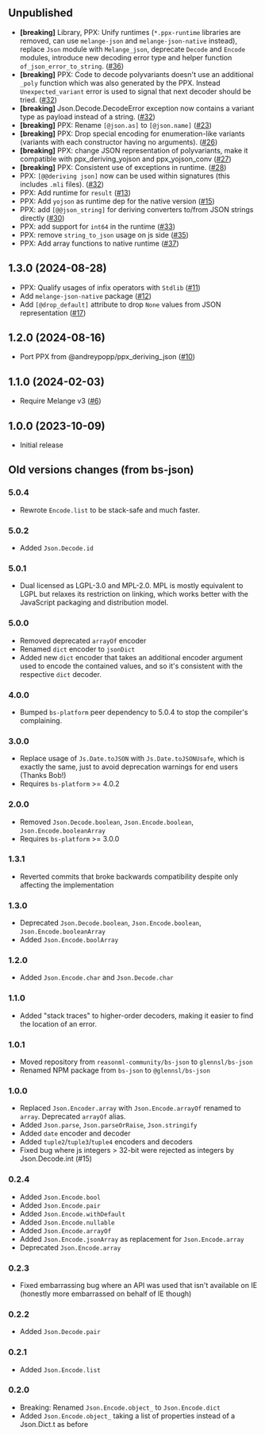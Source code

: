 ## Unpublished

- **[breaking]** Library, PPX: Unify runtimes (`*.ppx-runtime` libraries are
  removed, can use `melange-json` and `melange-json-native` instead), replace
  `Json` module with `Melange_json`, deprecate `Decode` and `Encode` modules,
  introduce new decoding error type and helper function
  `of_json_error_to_string`.
  ([#36](https://github.com/melange-community/melange-json/pull/36))
- **[breaking]** PPX: Code to decode polyvariants doesn't use an additional
  `_poly` function which was also generated by the PPX. Instead
  `Unexpected_variant` error is used to signal that next decoder should be
  tried. ([#32](https://github.com/melange-community/melange-json/pull/32))
- **[breaking]** Json.Decode.DecodeError exception now contains a variant type
  as payload instead of a string.
  ([#32](https://github.com/melange-community/melange-json/pull/32))
- **[breaking]** PPX: Rename `[@json.as]` to `[@json.name]`
  ([#23](https://github.com/melange-community/melange-json/pull/23))
- **[breaking]** PPX: Drop special encoding for enumeration-like variants
  (variants with each constructor having no arguments).
  ([#26](https://github.com/melange-community/melange-json/pull/26))
- **[breaking]** PPX: change JSON representation of polyvariants, make it
  compatible with ppx_deriving_yojson and ppx_yojson_conv
  ([#27](https://github.com/melange-community/melange-json/pull/27))
- **[breaking]** PPX: Consistent use of exceptions in runtime.
  ([#28](https://github.com/melange-community/melange-json/pull/28))
- PPX: `[@@deriving json]` now can be used within signatures (this includes
  `.mli` files).
  ([#32](https://github.com/melange-community/melange-json/pull/32))
- PPX: Add runtime for `result`
  ([#13](https://github.com/melange-community/melange-json/pull/13))
- PPX: Add `yojson` as runtime dep for the native version
  ([#15](https://github.com/melange-community/melange-json/pull/15))
- PPX: add `[@@json_string]` for deriving converters to/from JSON strings
  directly ([#30](https://github.com/melange-community/melange-json/pull/30))
- PPX: add support for `int64` in the runtime
  ([#33](https://github.com/melange-community/melange-json/pull/33))
- PPX: remove `string_to_json` usage on js side
  ([#35](https://github.com/melange-community/melange-json/pull/35))
- PPX: Add array functions to native runtime
  ([#37](https://github.com/melange-community/melange-json/pull/37))

## 1.3.0 (2024-08-28)

- PPX: Qualify usages of infix operators with `Stdlib`
  ([#11](https://github.com/melange-community/melange-json/pull/11))
- Add `melange-json-native` package
  ([#12](https://github.com/melange-community/melange-json/pull/12))
- Add `[@drop_default]` attribute to drop `None` values from JSON representation
  ([#17](https://github.com/melange-community/melange-json/pull/17))

## 1.2.0 (2024-08-16)

- Port PPX from @andreypopp/ppx_deriving_json
  ([#10](https://github.com/melange-community/melange-json/pull/10))

## 1.1.0 (2024-02-03)

- Require Melange v3
  ([#6](https://github.com/melange-community/melange-json/pull/6))

## 1.0.0 (2023-10-09)

- Initial release

## Old versions changes (from bs-json)

### 5.0.4
* Rewrote `Encode.list` to be stack-safe and much faster.

### 5.0.2
* Added `Json.Decode.id`

### 5.0.1
* Dual licensed as LGPL-3.0 and MPL-2.0. MPL is mostly equivalent to LGPL but
  relaxes its restriction on linking, which works better with the JavaScript
  packaging and distribution model.

### 5.0.0
* Removed deprecated `arrayOf` encoder
* Renamed `dict` encoder to `jsonDict`
* Added new `dict` encoder that takes an additional encoder argument used to
  encode the contained values, and so it's consistent with the respective `dict`
  decoder.

### 4.0.0
* Bumped `bs-platform` peer dependency to 5.0.4 to stop the compiler's
  complaining.

### 3.0.0
* Replace usage of `Js.Date.toJSON` with `Js.Date.toJSONUsafe`, which is exactly
  the same, just to avoid deprecation warnings for end users (Thanks Bob!)
* Requires `bs-platform` >= 4.0.2

### 2.0.0
* Removed `Json.Decode.boolean`, `Json.Encode.boolean`,
  `Json.Encode.booleanArray`
* Requires `bs-platform` >= 3.0.0

### 1.3.1
* Reverted commits that broke backwards compatibility despite only affecting the
  implementation

### 1.3.0
* Deprecated `Json.Decode.boolean`, `Json.Encode.boolean`,
  `Json.Encode.booleanArray`
* Added `Json.Encode.boolArray`

### 1.2.0
* Added `Json.Encode.char` and `Json.Decode.char`

### 1.1.0
* Added "stack traces" to higher-order decoders, making it easier to find the
  location of an error.

### 1.0.1
* Moved repository from `reasonml-community/bs-json` to `glennsl/bs-json`
* Renamed NPM package from `bs-json` to `@glennsl/bs-json`

### 1.0.0
* Replaced `Json.Encoder.array` with `Json.Encode.arrayOf` renamed to `array`.
  Deprecated `arrayOf` alias.
* Added `Json.parse`, `Json.parseOrRaise`, `Json.stringify`
* Added `date` encoder and decoder
* Added `tuple2`/`tuple3`/`tuple4` encoders and decoders
* Fixed bug where js integers > 32-bit were rejected as integers by
  Json.Decode.int (#15)

### 0.2.4
* Added `Json.Encode.bool`
* Added `Json.Encode.pair`
* Added `Json.Encode.withDefault`
* Added `Json.Encode.nullable`
* Added `Json.Encode.arrayOf`
* Added `Json.Encode.jsonArray` as replacement for `Json.Encode.array`
* Deprecated `Json.Encode.array`

### 0.2.3
* Fixed embarrassing bug where an API was used that isn't available on IE
  (honestly more embarrassed on behalf of IE though)

### 0.2.2
* Added `Json.Decode.pair`

### 0.2.1
* Added `Json.Encode.list`

### 0.2.0
* Breaking: Renamed `Json.Encode.object_` to `Json.Encode.dict`
* Added `Json.Encode.object_` taking a list of properties instead of a
  Json.Dict.t as before
